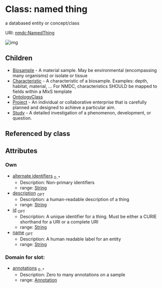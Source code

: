
# Class: named thing


a databased entity or concept/class

URI: [nmdc:NamedThing](https://microbiomedata/meta/NamedThing)

![img](http://yuml.me/diagram/nofunky;dir:TB/class/\[NamedThing|id:string%20%3F;name:string%20%3F;description:string%20%3F;alternate_identifiers:string%20*]^-\[Study],%20\[NamedThing]^-\[Project],%20\[NamedThing]^-\[OntologyClass],%20\[NamedThing]^-\[Characteristic],%20\[NamedThing]^-\[Biosample])

## Children

 * [Biosample](Biosample.md) - A material sample. May be environmental (encompassing many organisms) or isolate or tissue
 * [Characteristic](Characteristic.md) - A characteristic of a biosample. Examples: depth, habitat, material, ... For NMDC, characteristics SHOULD be mapped to fields within a MIxS template
 * [OntologyClass](OntologyClass.md)
 * [Project](Project.md) - An individual or collaborative enterprise that is carefully planned and designed to achieve a particular aim.
 * [Study](Study.md) - A detailed investigation of a phenomenon, development, or question.

## Referenced by class


## Attributes


### Own

 * [alternate identifiers](alternate_identifiers.md)  <sub>0..*</sub>
    * Description: Non-primary identifiers
    * range: [String](String.md)
 * [description](description.md)  <sub>OPT</sub>
    * Description: a human-readable description of a thing
    * range: [String](String.md)
 * [id](id.md)  <sub>OPT</sub>
    * Description: A unique identifier for a thing. Must be either a CURIE shorthand for a URI or a complete URI
    * range: [String](String.md)
 * [name](name.md)  <sub>OPT</sub>
    * Description: A human readable label for an entity
    * range: [String](String.md)

### Domain for slot:

 * [annotations](annotations.md)  <sub>0..*</sub>
    * Description: Zero to many annotations on a sample
    * range: [Annotation](Annotation.md)
